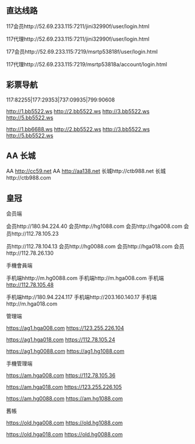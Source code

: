 直达线路
-------
117会员http://52.69.233.115:7211/jini32990f/user/login.html

117代理http://52.69.233.115:7211/jini32990f/user/login.html

177会员http://52.69.233.115:7219/msrtp53818f/user/login.html

117代理http://52.69.233.115:7219/msrtp53818a/account/login.html

彩票导航  
--------
117:82255|177:29353|737:09935|799:90608

http://1.bb5522.ws  http://2.bb5522.ws  http://3.bb5522.ws  http://5.bb5522.ws  

http://1.bb6688.ws  http://2.bb5522.ws  http://3.bb5522.ws  http://5.bb5522.ws

AA 长城
-------
AA http://cc59.net  AA http://aa138.net  长城http://ctb988.net  长城http://ctb988.com

皇冠
----
会员端

会员http://180.94.224.40  会员http://hg1088.com   会员http://hga008.com  会员http://112.78.105.23 

员http://112.78.104.13   会员http://hg0088.com  会员http://hga018.com   会员http://112.78.26.130


手機會員端

手机端hhttp://m.hg0088.com  手机端http://m.hga008.com  手机端 http://112.78.105.48

手机端http://180.94.224.117  手机端http://203.160.140.17  手机端http://m.hga018.com   


管理端

https://ag1.hga008.com  https://123.255.226.104

https://ag1.hga018.com  https://112.78.105.24

https://ag1.hg0088.com  https://ag1.hg1088.com



手機管理端

https://am.hga008.com  https://112.78.105.36

https://am.hga018.com  https://123.255.226.105

https://am.hg0088.com  https://am.hg1088.com



舊帳

https://old.hga008.com  https://old.hg1088.com

https://old.hga018.com  https://old.hg0088.com




